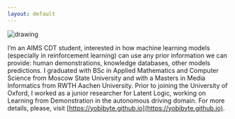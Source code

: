 ```yaml
---
layout: default
---
```


<img src="https://github.com/oxwhirl/home/blob/master/assets/img/vitaly.jpg?raw=true" alt="drawing" class="portrait"/>

I’m an AIMS CDT student, interested in how machine learning models (especially in reinforcement learning) can use any prior information we can provide: human demonstrations, knowledge databases, other models predictions.
I graduated with BSc in Applied Mathematics and Computer Science from Moscow State University and with a Masters in Media Informatics from RWTH Aachen University. Prior to joining the University of Oxford, I worked as a junior researcher for Latent Logic, working on Learning from Demonstration in the autonomous driving domain.
For more details, please, visit [https://yobibyte.github.io](https://yobibyte.github.io).
